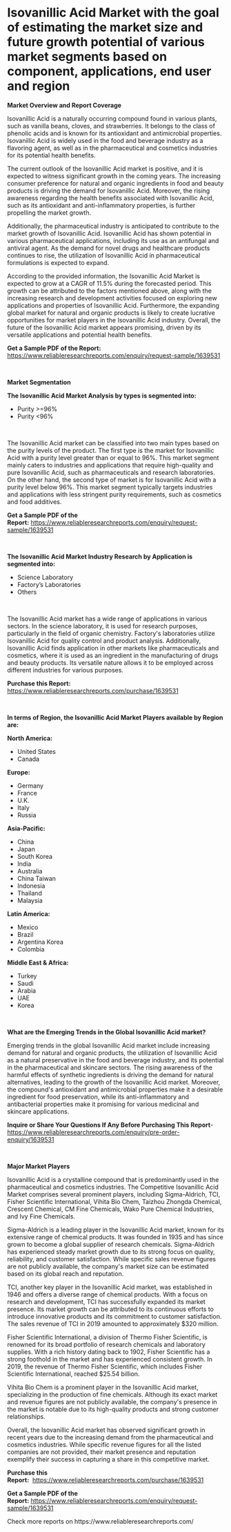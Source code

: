 <p><h1>Isovanillic Acid Market with the goal of estimating the market size and future growth potential of various market segments based on component, applications, end user and region</h1></p><p><strong>Market Overview and Report Coverage</strong></p>
<p><p>Isovanillic Acid is a naturally occurring compound found in various plants, such as vanilla beans, cloves, and strawberries. It belongs to the class of phenolic acids and is known for its antioxidant and antimicrobial properties. Isovanillic Acid is widely used in the food and beverage industry as a flavoring agent, as well as in the pharmaceutical and cosmetics industries for its potential health benefits.</p><p>The current outlook of the Isovanillic Acid market is positive, and it is expected to witness significant growth in the coming years. The increasing consumer preference for natural and organic ingredients in food and beauty products is driving the demand for Isovanillic Acid. Moreover, the rising awareness regarding the health benefits associated with Isovanillic Acid, such as its antioxidant and anti-inflammatory properties, is further propelling the market growth.</p><p>Additionally, the pharmaceutical industry is anticipated to contribute to the market growth of Isovanillic Acid. Isovanillic Acid has shown potential in various pharmaceutical applications, including its use as an antifungal and antiviral agent. As the demand for novel drugs and healthcare products continues to rise, the utilization of Isovanillic Acid in pharmaceutical formulations is expected to expand.</p><p>According to the provided information, the Isovanillic Acid Market is expected to grow at a CAGR of 11.5% during the forecasted period. This growth can be attributed to the factors mentioned above, along with the increasing research and development activities focused on exploring new applications and properties of Isovanillic Acid. Furthermore, the expanding global market for natural and organic products is likely to create lucrative opportunities for market players in the Isovanillic Acid industry. Overall, the future of the Isovanillic Acid market appears promising, driven by its versatile applications and potential health benefits.</p></p>
<p><strong>Get a Sample PDF of the Report:</strong> <a href="https://www.reliableresearchreports.com/enquiry/request-sample/1639531">https://www.reliableresearchreports.com/enquiry/request-sample/1639531</a></p>
<p>&nbsp;</p>
<p><strong>Market Segmentation</strong></p>
<p><strong>The Isovanillic Acid Market Analysis by types is segmented into:</strong></p>
<p><ul><li>Purity >=96%</li><li>Purity <96%</li></ul></p>
<p>&nbsp;</p>
<p><p>The Isovanillic Acid market can be classified into two main types based on the purity levels of the product. The first type is the market for Isovanillic Acid with a purity level greater than or equal to 96%. This market segment mainly caters to industries and applications that require high-quality and pure Isovanillic Acid, such as pharmaceuticals and research laboratories. On the other hand, the second type of market is for Isovanillic Acid with a purity level below 96%. This market segment typically targets industries and applications with less stringent purity requirements, such as cosmetics and food additives.</p></p>
<p><strong>Get a Sample PDF of the Report:</strong>&nbsp;<a href="https://www.reliableresearchreports.com/enquiry/request-sample/1639531">https://www.reliableresearchreports.com/enquiry/request-sample/1639531</a></p>
<p>&nbsp;</p>
<p><strong>The Isovanillic Acid Market Industry Research by Application is segmented into:</strong></p>
<p><ul><li>Science Laboratory</li><li>Factory’s Laboratories</li><li>Others</li></ul></p>
<p>&nbsp;</p>
<p><p>The Isovanillic Acid market has a wide range of applications in various sectors. In the science laboratory, it is used for research purposes, particularly in the field of organic chemistry. Factory's laboratories utilize Isovanillic Acid for quality control and product analysis. Additionally, Isovanillic Acid finds application in other markets like pharmaceuticals and cosmetics, where it is used as an ingredient in the manufacturing of drugs and beauty products. Its versatile nature allows it to be employed across different industries for various purposes.</p></p>
<p><strong>Purchase this Report:</strong>&nbsp; <a href="https://www.reliableresearchreports.com/purchase/1639531">https://www.reliableresearchreports.com/purchase/1639531</a></p>
<p>&nbsp;</p>
<p><strong>In terms of Region, the Isovanillic Acid Market Players available by Region are:</strong></p>
<p>
    <p> <strong> North America: </strong>
        <ul>
            <li>United States</li>
            <li>Canada</li>
        </ul>
        </p> 
    <p> <strong> Europe: </strong>
        <ul>
            <li>Germany</li>
            <li>France</li>
            <li>U.K.</li>
            <li>Italy</li>
            <li>Russia</li>
        </ul>
        </p> 
    <p> <strong> Asia-Pacific: </strong>
        <ul>
            <li>China</li>
            <li>Japan</li>
            <li>South Korea</li>
            <li>India</li>
            <li>Australia</li>
            <li>China Taiwan</li>
            <li>Indonesia</li>
            <li>Thailand</li>
            <li>Malaysia</li>
        </ul>
        </p> 
    <p> <strong> Latin America: </strong>
        <ul>
            <li>Mexico</li>
            <li>Brazil</li>
            <li>Argentina Korea</li>
            <li>Colombia</li>
        </ul>
        </p> 
    <p> <strong> Middle East & Africa: </strong>
        <ul>
            <li>Turkey</li>
            <li>Saudi</li>
            <li>Arabia</li>
            <li>UAE</li>
            <li>Korea</li>
        </ul>
    </p>
    </p>
<p>&nbsp;</p>
<p><strong>What are the Emerging Trends in the Global Isovanillic Acid market?</strong></p>
<p><p>Emerging trends in the global Isovanillic Acid market include increasing demand for natural and organic products, the utilization of Isovanillic Acid as a natural preservative in the food and beverage industry, and its potential in the pharmaceutical and skincare sectors. The rising awareness of the harmful effects of synthetic ingredients is driving the demand for natural alternatives, leading to the growth of the Isovanillic Acid market. Moreover, the compound's antioxidant and antimicrobial properties make it a desirable ingredient for food preservation, while its anti-inflammatory and antibacterial properties make it promising for various medicinal and skincare applications.</p></p>
<p><strong>Inquire or Share Your Questions If Any Before Purchasing This Report</strong>- <a href="https://www.reliableresearchreports.com/enquiry/pre-order-enquiry/1639531">https://www.reliableresearchreports.com/enquiry/pre-order-enquiry/1639531</a></p>
<p>&nbsp;</p>
<p><strong>Major Market Players</strong></p>
<p><p>Isovanillic Acid is a crystalline compound that is predominantly used in the pharmaceutical and cosmetics industries. The Competitive Isovanillic Acid Market comprises several prominent players, including Sigma-Aldrich, TCI, Fisher Scientific International, Vihita Bio Chem, Taizhou Zhongda Chemical, Crescent Chemical, CM Fine Chemicals, Wako Pure Chemical Industries, and Ivy Fine Chemicals.</p><p>Sigma-Aldrich is a leading player in the Isovanillic Acid market, known for its extensive range of chemical products. It was founded in 1935 and has since grown to become a global supplier of research chemicals. Sigma-Aldrich has experienced steady market growth due to its strong focus on quality, reliability, and customer satisfaction. While specific sales revenue figures are not publicly available, the company's market size can be estimated based on its global reach and reputation.</p><p>TCI, another key player in the Isovanillic Acid market, was established in 1946 and offers a diverse range of chemical products. With a focus on research and development, TCI has successfully expanded its market presence. Its market growth can be attributed to its continuous efforts to introduce innovative products and its commitment to customer satisfaction. The sales revenue of TCI in 2019 amounted to approximately $320 million.</p><p>Fisher Scientific International, a division of Thermo Fisher Scientific, is renowned for its broad portfolio of research chemicals and laboratory supplies. With a rich history dating back to 1902, Fisher Scientific has a strong foothold in the market and has experienced consistent growth. In 2019, the revenue of Thermo Fisher Scientific, which includes Fisher Scientific International, reached $25.54 billion.</p><p>Vihita Bio Chem is a prominent player in the Isovanillic Acid market, specializing in the production of fine chemicals. Although its exact market and revenue figures are not publicly available, the company's presence in the market is notable due to its high-quality products and strong customer relationships.</p><p>Overall, the Isovanillic Acid market has observed significant growth in recent years due to the increasing demand from the pharmaceutical and cosmetics industries. While specific revenue figures for all the listed companies are not provided, their market presence and reputation exemplify their success in capturing a share in this competitive market.</p></p>
<p><strong>Purchase this Report:</strong>&nbsp;&nbsp;<a href="https://www.reliableresearchreports.com/purchase/1639531">https://www.reliableresearchreports.com/purchase/1639531</a></p>
<p></p>
<p><strong>Get a Sample PDF of the Report:</strong>&nbsp;<a href="https://www.reliableresearchreports.com/enquiry/request-sample/1639531">https://www.reliableresearchreports.com/enquiry/request-sample/1639531</a></p>
<p>Check more reports on https://www.reliableresearchreports.com/</p>
